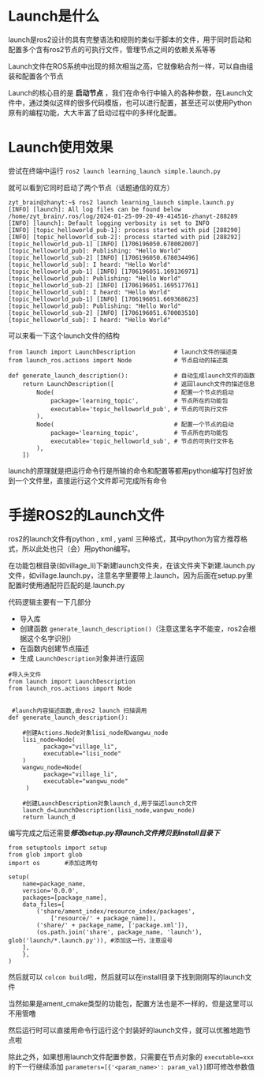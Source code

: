 # Launch是什么

launch是ros2设计的具有完整语法和规则的类似于脚本的文件，用于同时启动和配置多个含有ros2节点的可执行文件，管理节点之间的依赖关系等等

Launch文件在ROS系统中出现的频次相当之高，它就像粘合剂一样，可以自由组装和配置各个节点

Launch的核心目的是 **启动节点** ，我们在命令行中输入的各种参数，在Launch文件中，通过类似这样的很多代码模版，也可以进行配置，甚至还可以使用Python原有的编程功能，大大丰富了启动过程中的多样化配置。

# Launch使用效果

尝试在终端中运行 `ros2 launch learning_launch simple.launch.py`

就可以看到它同时启动了两个节点（话题通信的双方）

```
zyt_brain@zhanyt:~$ ros2 launch learning_launch simple.launch.py
[INFO] [launch]: All log files can be found below /home/zyt_brain/.ros/log/2024-01-25-09-20-49-414516-zhanyt-288289
[INFO] [launch]: Default logging verbosity is set to INFO
[INFO] [topic_helloworld_pub-1]: process started with pid [288290]
[INFO] [topic_helloworld_sub-2]: process started with pid [288292]
[topic_helloworld_pub-1] [INFO] [1706196050.678002007] [topic_helloworld_pub]: Publishing: "Hello World"
[topic_helloworld_sub-2] [INFO] [1706196050.678034496] [topic_helloworld_sub]: I heard: "Hello World"
[topic_helloworld_pub-1] [INFO] [1706196051.169136971] [topic_helloworld_pub]: Publishing: "Hello World"
[topic_helloworld_sub-2] [INFO] [1706196051.169517761] [topic_helloworld_sub]: I heard: "Hello World"
[topic_helloworld_pub-1] [INFO] [1706196051.669368623] [topic_helloworld_pub]: Publishing: "Hello World"
[topic_helloworld_sub-2] [INFO] [1706196051.670003510] [topic_helloworld_sub]: I heard: "Hello World"
```

可以来看一下这个launch文件的结构

```
from launch import LaunchDescription           # launch文件的描述类
from launch_ros.actions import Node            # 节点启动的描述类

def generate_launch_description():             # 自动生成launch文件的函数
    return LaunchDescription([                 # 返回launch文件的描述信息
        Node(                                  # 配置一个节点的启动
            package='learning_topic',          # 节点所在的功能包
            executable='topic_helloworld_pub', # 节点的可执行文件
        ),
        Node(                                  # 配置一个节点的启动
            package='learning_topic',          # 节点所在的功能包
            executable='topic_helloworld_sub', # 节点的可执行文件名
        ),
    ])

```

launch的原理就是把运行命令行是所输的命令和配置等都用python编写打包好放到一个文件里，直接运行这个文件即可完成所有命令


# 手搓ROS2的Launch文件

ros2的launch文件有python , xml , yaml 三种格式，其中python为官方推荐格式，所以此处也只（会）用python编写。

在功能包根目录(如village_li)下新建launch文件夹，在该文件夹下新建.launch.py文件，如village.launch.py，注意名字里要带上.launch，因为后面在setup.py里配置时使用通配符匹配的是.launch.py

代码逻辑主要有一下几部分

* 导入库
* 创建函数 `generate_launch_description()`（注意这里名字不能变，ros2会根据这个名字识别）
* 在函数内创建节点描述
* 生成 `LaunchDescription`对象并进行返回

```
#导入头文件
from launch import LaunchDescription
from launch_ros.actions import Node


 #launch内容描述函数,由ros2 launch 扫描调用
def generate_launch_description():  

    #创建Actions.Node对象lisi_node和wangwu_node
    lisi_node=Node(
          package="village_li",
          executable="lisi_node"
    )
    wangwu_node=Node(
          package="village_li",
          executable="wangwu_node"
     )
  
    #创建LaunchDescription对象launch_d,用于描述launch文件
    launch_d=LaunchDescription(lisi_node,wangwu_node)
    return launch_d
```

编写完成之后还需要***修改setup.py将launch文件拷贝到install目录下***

```
from setuptools import setup
from glob import glob
import os		#添加这两句

setup(
    name=package_name,
    version='0.0.0',
    packages=[package_name],
    data_files=[
        ('share/ament_index/resource_index/packages',
            ['resource/' + package_name]),
        ('share/' + package_name, ['package.xml']),
        (os.path.join('share', package_name, 'launch'), glob('launch/*.launch.py')), #添加这一行，注意逗号
    ],
    },
)

```

然后就可以 `colcon build`啦，然后就可以在install目录下找到刚刚写的launch文件

当然如果是ament_cmake类型的功能包，配置方法也是不一样的，但是这里可以不用管噜

然后运行时可以直接用命令行运行这个封装好的launch文件，就可以优雅地跑节点啦


除此之外，如果想用launch文件配置参数，只需要在节点对象的 `executable=xxx`的下一行继续添加 `parameters=[{'<param_name>': param_val}]`即可修改参数值
